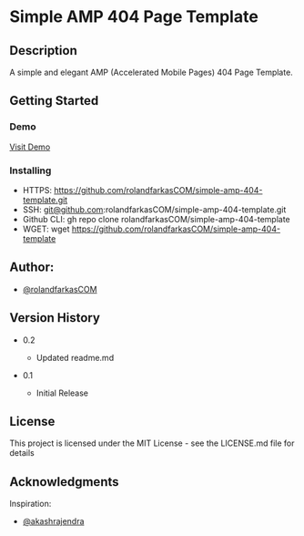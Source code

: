 # Simple AMP 404 Page Template

## Description

A simple and elegant AMP (Accelerated Mobile Pages) 404 Page Template.

## Getting Started

### Demo 

[Visit Demo](https://demo.rolandfarkas.com/simple-amp-404-template/)

### Installing

* HTTPS: https://github.com/rolandfarkasCOM/simple-amp-404-template.git
* SSH: git@github.com:rolandfarkasCOM/simple-amp-404-template.git
* Github CLI: gh repo clone rolandfarkasCOM/simple-amp-404-template
* WGET: wget https://github.com/rolandfarkasCOM/simple-amp-404-template

## Author:

* [@rolandfarkasCOM](https://github.com/rolandfarkasCOM/)  

## Version History

* 0.2
    * Updated readme.md

* 0.1
    * Initial Release

## License

This project is licensed under the MIT License - see the LICENSE.md file for details

## Acknowledgments

Inspiration:
* [@akashrajendra](https://codepen.io/akashrajendra/pen/JKKRvQ)
